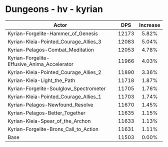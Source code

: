 # Dungeons - hv - kyrian
| Actor | DPS | Increase |
|---|:---:|:---:|
|Kyrian-Forgelite-Hammer_of_Genesis|12173|5.82%|
|Kyrian-Kleia-Pointed_Courage_Allies_3|12083|5.04%|
|Kyrian-Pelagos-Combat_Meditation|12053|4.78%|
|Kyrian-Forgelite-Effusive_Anima_Accelerator|11966|4.03%|
|Kyrian-Kleia-Pointed_Courage_Allies_2|11890|3.36%|
|Kyrian-Kleia-Light_the_Path|11718|1.87%|
|Kyrian-Forgelite-Soulglow_Spectrometer|11705|1.76%|
|Kyrian-Kleia-Pointed_Courage_Allies_1|11703|1.74%|
|Kyrian-Pelagos-Newfound_Resolve|11670|1.45%|
|Kyrian-Pelagos-Better_Together|11635|1.15%|
|Kyrian-Kleia-Spear_of_the_Archon|11633|1.13%|
|Kyrian-Forgelite-Brons_Call_to_Action|11631|1.11%|
|Base|11503|0.00%|
